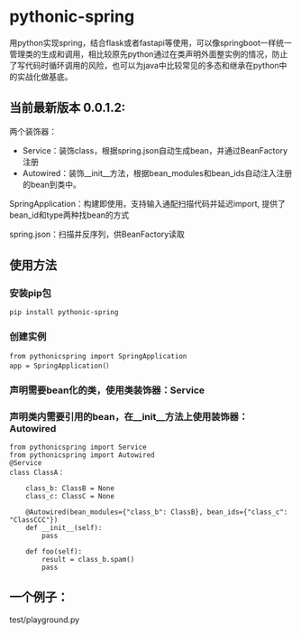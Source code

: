 # pythonic-spring

用python实现spring，结合flask或者fastapi等使用，可以像springboot一样统一管理类的生成和调用，相比较原先python通过在类声明外面整实例的情况，防止了写代码时循环调用的风险，也可以为java中比较常见的多态和继承在python中的实战化做基底。

## 当前最新版本 0.0.1.2:

两个装饰器：

- Service：装饰class，根据spring.json自动生成bean，并通过BeanFactory注册
- Autowired：装饰__init__方法，根据bean_modules和bean_ids自动注入注册的bean到类中。

SpringApplication：构建即使用，支持输入通配扫描代码并延迟import, 提供了bean_id和type两种找bean的方式

spring.json：扫描并反序列，供BeanFactory读取

## 使用方法

### 安装pip包  

    pip install pythonic-spring

### 创建实例

    from pythonicspring import SpringApplication
    app = SpringApplication(）

### 声明需要bean化的类，使用类装饰器：Service

### 声明类内需要引用的bean，在__init__方法上使用装饰器：Autowired

    from pythonicspring import Service
    from pythonicspring import Autowired
    @Service
    class ClassA：
    
        class_b: ClassB = None
        class_c: ClassC = None
        
        @Autowired(bean_modules={"class_b": ClassB}, bean_ids={"class_c": "ClassCCC"})
        def __init__(self):
            pass
            
        def foo(self):
            result = class_b.spam()
            pass

## 一个例子：

test/playground.py



